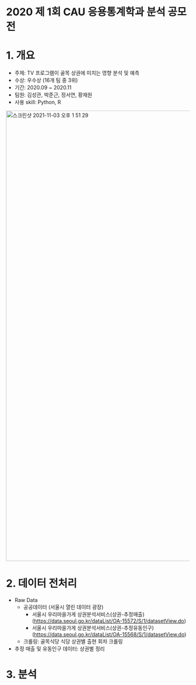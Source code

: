 # 2020 제 1회 CAU 응용통계학과 분석 공모전

# 1. 개요
- 주제: TV 프로그램이 골목 상권에 미치는 영향 분석 및 예측
- 수상: 우수상 (16개 팀 중 3위)
- 기간: 2020.09 ~ 2020.11
- 팀원: 김성관, 박준근, 정서연, 황재원
- 사용 skill: Python, R

<img width="1232" alt="스크린샷 2021-11-03 오후 1 51 29" src="https://user-images.githubusercontent.com/79994991/140011472-e40ee2e1-63eb-47f2-9dfe-98cbf55d7dda.png">

# 2. 데이터 전처리 
- Raw Data
  - 공공데이터 (서울시 열린 데이터 광장)
    - 서울시 우리마을가게 상권분석서비스(상권-추정매출) (https://data.seoul.go.kr/dataList/OA-15572/S/1/datasetView.do)
    - 서울시 우리마을가게 상권분석서비스(상권-추정유동인구) (https://data.seoul.go.kr/dataList/OA-15568/S/1/datasetView.do)    
  - 크롤링: 골목식당 식당 상권별 출현 회차 크롤링
- 추정 매출 및 유동인구 데이터: 상권별 정리

  


# 3. 분석
